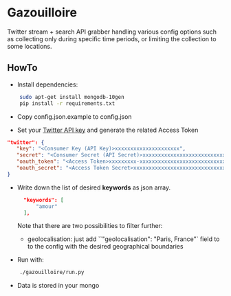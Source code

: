 Gazouilloire
============

Twitter stream + search API grabber handling various config options such as collecting only during specific time periods, or limiting the collection to some locations.

HowTo
-----

- Install dependencies:

```bash
    sudo apt-get install mongodb-10gen
    pip install -r requirements.txt
```

- Copy config.json.example to config.json

- Set your [Twitter API key](https://apps.twitter.com/app/) and generate the related Access Token

```json
"twitter": {
   "key": "<Consumer Key (API Key)>xxxxxxxxxxxxxxxxxxxxx",
   "secret": "<Consumer Secret (API Secret)>xxxxxxxxxxxxxxxxxxxxxxxxxxxxxxxxxxxxxxxxxxx",
   "oauth_token": "<Access Token>xxxxxxxxx-xxxxxxxxxxxxxxxxxxxxxxxxxxxxxxxxxxxxxxxx",
   "oauth_secret": "<Access Token Secret>xxxxxxxxxxxxxxxxxxxxxxxxxxxxxxxxxxxxxxxxx"
}

```

- Write down the list of desired **keywords** as json array.
  
  ```json
    "keywords": [
        "amour"
    ],
  ```
  Note that there are two possibilities to filter further:
  
  - geolocalisation: just add ``"geolocalisation": "Paris, France"` field to to the config with the desired geographical boundaries
  


- Run with:

```bash
    ./gazouilloire/run.py
``` 

- Data is stored in your mongo
